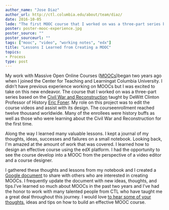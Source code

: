 ```yaml
---
author_name: "Jose Diaz"
author_url: http://ctl.columbia.edu/about/team/diaz/
date: 2016-10-05
lede: "The first MOOC course​ that I worked on​ was a three-part series based on the Civil War and Reconstruction​ taught by Professor Eric Foner. I've learned many valuable lessons on how to design an effective course using the edX platform. I gathered some best practices to share with others interested in creating MOOCs."
poster: poster-mooc-experience.jpg
poster_source: ""
poster_sourceurl: ""
tags: ["mooc", "video", "working notes", "edx"]
title: "Lessons I Learned from Creating a MOOC"
topics:
- Process
type: post
---
```


My work with Massive Open Online Courses
([MOOCs](https://en.wikipedia.org/wiki/Massive_open_online_course))​
began two years ago when I joined​ ​the Center for Teaching and Learning​ at
Columbia University​. I ​didn’t have previous experience working on MOOCs but I
was excited to take on this new endeavor. The course​ that I worked on​ was a
three-part series based on the
[Civil War and Reconstruction​](https://www.edx.org/course?search_query=foner)
taught by DeWitt Clinton Professor of History
[Eric Foner](http://www.ericfoner.com).
My role on this project was to edit the course videos and assist with ​its
design. The course​ enrollment​ reached twelve thousand worldwide​. Many of
​the enrollees were history buffs as well as those who were learning about the
Civil War and Reconstruction for the first time.

Along the way I learned many valuable lessons. I kept a journal of my thoughts,
ideas, successes and failures on a small notebook. Looking back,​ I'm amazed
at the amount of work that was covered. I learned how to design an effective
course using the edX platform. I had the opportunity to see the course develop
into a MOOC from the perspective of a video editor and a course designer.

I gathered these thoughts and lessons from my notebook and I created a
[Google document](https://docs.google.com/document/d/1Mt-xETJ29INuOmdV1U_5y1Tcci86mSTofiaiDti0xQU/edit)
to share with others who are interested in creating MOOCs. I
frequently update the document with new ideas, thoughts​,​ and tips. ​I’ve​
learned so much about MOOCs in the past two years and I’ve had the honor to
work with many talented people from CTL who have taught me a great deal
throughout this journey. I would love
[to hear some of your thoughts](http://ctl.columbia.edu/about/team/diaz/),
ideas and tips on how to build an effective MOOC course.

